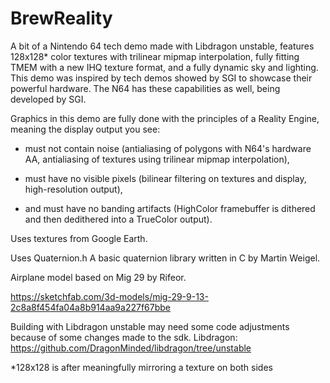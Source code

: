 # BrewReality
 A bit of a Nintendo 64 tech demo made with Libdragon unstable, features 128x128* color textures with trilinear mipmap interpolation, fully fitting TMEM with a new IHQ texture format, and a fully dynamic sky and lighting. This demo was inspired by tech demos showed by SGI to showcase their powerful hardware. The N64 has these capabilities as well, being developed by SGI.

Graphics in this demo are fully done with the principles of a Reality Engine, meaning the display output you see: 

* must not contain noise (antialiasing of polygons with N64's hardware AA, antialiasing of textures using trilinear mipmap interpolation), 

* must have no visible pixels (bilinear filtering on textures and display, high-resolution output), 

* and must have no banding artifacts (HighColor framebuffer is dithered and then dedithered into a TrueColor output).

Uses textures from Google Earth.

Uses Quaternion.h A basic quaternion library written in C by Martin Weigel.

Airplane model based on Mig 29 by Rifeor.

https://sketchfab.com/3d-models/mig-29-9-13-2c8a8f454fa04a8b914aa9a227f67bbe

Building with Libdragon unstable may need some code adjustments because of some changes made to the sdk.
Libdragon: https://github.com/DragonMinded/libdragon/tree/unstable

*128x128 is after meaningfully mirroring a texture on both sides
